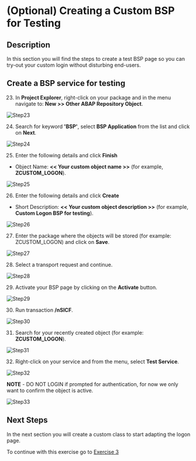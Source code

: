 # (Optional) Creating a Custom BSP for Testing

## Description

In this section you will find the steps to create a test BSP page so you can try-out your custom login without disturbing end-users.  

## Create a BSP service for testing

23. In **Project Explorer**, right-click on your package and in the menu navigate to: **New >> Other ABAP Repository Object**.

  ![Step23](images/step23.png)

24. Search for keyword **'BSP'**, select **BSP Application** from the list and click on **Next**.

  ![Step24](images/step24.png)

25. Enter the following details and click **Finish**

  * Object Name:  **<< Your custom object name >>** (for example, **ZCUSTOM_LOGON**).

  ![Step25](images/step25.png)

26. Enter the following details and click **Create**

  * Short Description:  **<< Your custom object description >>** (for example, **Custom Logon BSP for testing**).

  ![Step26](images/step26.png)

27. Enter the package where the objects will be stored (for example: ZCUSTOM_LOGON) and click on **Save**.

  ![Step27](images/step27.png)

28. Select a transport request and continue.

  ![Step28](images/step28.png)

29. Activate your BSP page by clicking on the **Activate** button.

  ![Step29](images/step29.png)

30. Run transaction **/nSICF**.

  ![Step30](images/step30.png)

31. Search for your recently created object (for example: **ZCUSTOM_LOGON**).

  ![Step31](images/step31.png)

32. Right-click on your service and from the menu, select **Test Service**.

  ![Step32](images/step32.png)

  **NOTE** - DO NOT LOGIN if prompted for authentication, for now we only want to confirm the object is active.

  ![Step33](images/step33.png)

## Next Steps
In the next section you will create a custom class to start adapting the logon page.

To continue with this exercise go to [Exercise 3](../ex_3)
